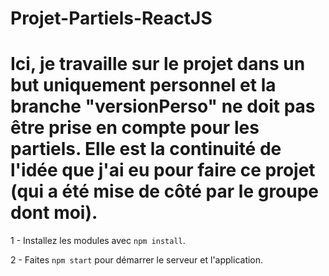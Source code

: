 # Projet-Partiels-ReactJS

# Ici, je travaille sur le projet dans un but uniquement personnel et la branche "versionPerso" ne doit pas être prise en compte pour les partiels. Elle est la continuité de l'idée que j'ai eu pour faire ce projet (qui a été mise de côté par le groupe dont moi).

1 - Installez les modules avec ```npm install```.

2 - Faites ```npm start``` pour démarrer le serveur et l'application.

